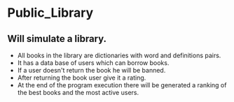 # Public_Library

## Will simulate a library.    
- All books in the library are dictionaries with word and definitions pairs.   
- It has a data base of users which can borrow books.    
- If a user doesn't return the book he will be banned.    
- After returning the book user give it a rating.    
- At the end of the program execution there will be generated a ranking of the best books and the most active users.    
